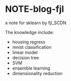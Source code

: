 # NOTE-blog-fjl
a note for sklearn by fjl_SCDN

The knowledge include:
* housing regress
* mnist classification
* linear model
* decision tree
* SVM
* ensemble learning
* dimensionality reduction
